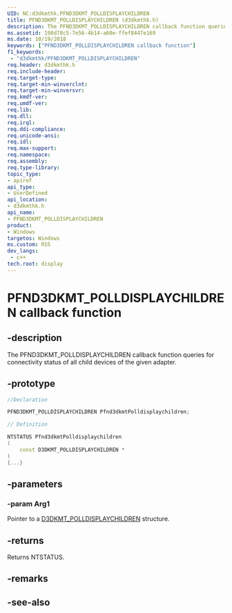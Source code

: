 ```yaml
---
UID: NC:d3dkmthk.PFND3DKMT_POLLDISPLAYCHILDREN
title: PFND3DKMT_POLLDISPLAYCHILDREN (d3dkmthk.h)
description: The PFND3DKMT_POLLDISPLAYCHILDREN callback function queries for connectivity status of all child devices of the given adapter.
ms.assetid: 198d78c5-7e56-4b14-a60e-ffef8447e169
ms.date: 10/19/2018
keywords: ["PFND3DKMT_POLLDISPLAYCHILDREN callback function"]
f1_keywords:
 - "d3dkmthk/PFND3DKMT_POLLDISPLAYCHILDREN"
req.header: d3dkmthk.h
req.include-header:
req.target-type:
req.target-min-winverclnt:
req.target-min-winversvr:
req.kmdf-ver:
req.umdf-ver:
req.lib:
req.dll:
req.irql: 
req.ddi-compliance:
req.unicode-ansi:
req.idl:
req.max-support:
req.namespace:
req.assembly:
req.type-library: 
topic_type: 
- apiref
api_type: 
- UserDefined
api_location: 
- d3dkmthk.h
api_name: 
- PFND3DKMT_POLLDISPLAYCHILDREN
product:
- Windows
targetos: Windows
ms.custom: RS5
dev_langs:
 - c++
tech.root: display
---
```


# PFND3DKMT_POLLDISPLAYCHILDREN callback function

## -description

The PFND3DKMT_POLLDISPLAYCHILDREN callback function queries for connectivity status of all child devices of the given adapter.

## -prototype

```cpp
//Declaration

PFND3DKMT_POLLDISPLAYCHILDREN Pfnd3dkmtPolldisplaychildren; 

// Definition

NTSTATUS Pfnd3dkmtPolldisplaychildren 
(
	const D3DKMT_POLLDISPLAYCHILDREN *
)
{...}

```

## -parameters

### -param Arg1

Pointer to a [D3DKMT_POLLDISPLAYCHILDREN](ns-d3dkmthk-_d3dkmt_polldisplaychildren.md) structure.

## -returns

Returns NTSTATUS.


## -remarks




## -see-also
